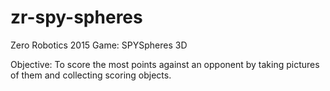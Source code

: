 # zr-spy-spheres
Zero Robotics 2015 Game: SPYSpheres 3D

Objective: To score the most points against an opponent by taking pictures of them and collecting scoring objects.
